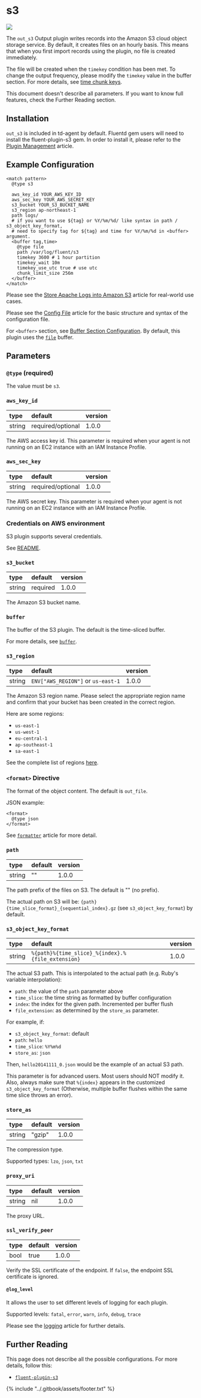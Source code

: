 # s3

![](../.gitbook/assets/s3%20%284%29.png)

The `out_s3` Output plugin writes records into the Amazon S3 cloud object storage service. By default, it creates files on an hourly basis. This means that when you first import records using the plugin, no file is created immediately.

The file will be created when the `timekey` condition has been met. To change the output frequency, please modify the `timekey` value in the buffer section. For more details, see [time chunk keys](../configuration/buffer-section.md#time).

This document doesn't describe all parameters. If you want to know full features, check the Further Reading section.

## Installation

`out_s3` is included in td-agent by default. Fluentd gem users will need to install the fluent-plugin-s3 gem. In order to install it, please refer to the [Plugin Management](../deployment/plugin-management.md) article.

## Example Configuration

```text
<match pattern>
  @type s3

  aws_key_id YOUR_AWS_KEY_ID
  aws_sec_key YOUR_AWS_SECRET_KEY
  s3_bucket YOUR_S3_BUCKET_NAME
  s3_region ap-northeast-1
  path logs/
  # if you want to use ${tag} or %Y/%m/%d/ like syntax in path / s3_object_key_format,
  # need to specify tag for ${tag} and time for %Y/%m/%d in <buffer> argument.
  <buffer tag,time>
    @type file
    path /var/log/fluent/s3
    timekey 3600 # 1 hour partition
    timekey_wait 10m
    timekey_use_utc true # use utc
    chunk_limit_size 256m
  </buffer>
</match>
```

Please see the [Store Apache Logs into Amazon S3](../how-to-guides/apache-to-s3.md) article for real-world use cases.

Please see the [Config File](../configuration/config-file.md) article for the basic structure and syntax of the configuration file.

For `<buffer>` section, see [Buffer Section Configuration](../configuration/buffer-section.md). By default, this plugin uses the [`file`](../buffer/file.md) buffer.

## Parameters

### `@type` \(required\)

The value must be `s3`.

### `aws_key_id`

| type | default | version |
| :--- | :--- | :--- |
| string | required/optional | 1.0.0 |

The AWS access key id. This parameter is required when your agent is not running on an EC2 instance with an IAM Instance Profile.

### `aws_sec_key`

| type | default | version |
| :--- | :--- | :--- |
| string | required/optional | 1.0.0 |

The AWS secret key. This parameter is required when your agent is not running on an EC2 instance with an IAM Instance Profile.

### Credentials on AWS environment

S3 plugin supports several credentials.

See [README](https://github.com/fluent/fluent-plugin-s3#configuration-credentials).

### `s3_bucket`

| type | default | version |
| :--- | :--- | :--- |
| string | required | 1.0.0 |

The Amazon S3 bucket name.

### `buffer`

The buffer of the S3 plugin. The default is the time-sliced buffer.

For more details, see [`buffer`](../buffer/).

### `s3_region`

| type | default | version |
| :--- | :--- | :--- |
| string | `ENV["AWS_REGION"]` or `us-east-1` | 1.0.0 |

The Amazon S3 region name. Please select the appropriate region name and confirm that your bucket has been created in the correct region.

Here are some regions:

* `us-east-1`
* `us-west-1`
* `eu-central-1`
* `ap-southeast-1`
* `sa-east-1`

See the complete list of regions [here](http://docs.aws.amazon.com/general/latest/gr/rande.html#s3_region).

### `<format>` Directive

The format of the object content. The default is `out_file`.

JSON example:

```text
<format>
  @type json
</format>
```

See [`formatter`](../formatter/) article for more detail.

### `path`

| type | default | version |
| :--- | :--- | :--- |
| string | "" | 1.0.0 |

The path prefix of the files on S3. The default is "" \(no prefix\).

The actual path on S3 will be: `{path}{time_slice_format}_{sequential_index}.gz` \(see `s3_object_key_format`\) by default.

### `s3_object_key_format`

| type | default | version |
| :--- | :--- | :--- |
| string | `%{path}%{time_slice}_%{index}.%{file_extension}` | 1.0.0 |

The actual S3 path. This is interpolated to the actual path \(e.g. Ruby's variable interpolation\):

* `path`: the value of the `path` parameter above
* `time_slice`: the time string as formatted by buffer configuration
* `index`: the index for the given path. Incremented per buffer flush
* `file_extension`: as determined by the `store_as` parameter.

For example, if:

* `s3_object_key_format`: default
* `path`: `hello`
* `time_slice`: `%Y%m%d`
* `store_as`: `json`

Then, `hello20141111_0.json` would be the example of an actual S3 path.

This parameter is for advanced users. Most users should NOT modify it. Also, always make sure that `%{index}` appears in the customized `s3_object_key_format` \(Otherwise, multiple buffer flushes within the same time slice throws an error\).

### `store_as`

| type | default | version |
| :--- | :--- | :--- |
| string | "gzip" | 1.0.0 |

The compression type.

Supported types: `lzo`, `json`, `txt`

### `proxy_uri`

| type | default | version |
| :--- | :--- | :--- |
| string | nil | 1.0.0 |

The proxy URL.

### `ssl_verify_peer`

| type | default | version |
| :--- | :--- | :--- |
| bool | true | 1.0.0 |

Verify the SSL certificate of the endpoint. If `false`, the endpoint SSL certificate is ignored.

#### `@log_level`

It allows the user to set different levels of logging for each plugin.

Supported levels: `fatal`, `error`, `warn`, `info`, `debug`, `trace`

Please see the [logging](../deployment/logging.md) article for further details.

## Further Reading

This page does not describe all the possible configurations. For more details, follow this:

* [`fluent-plugin-s3`](https://github.com/fluent/fluent-plugin-s3)

{% include "../.gitbook/assets/footer.txt" %}
